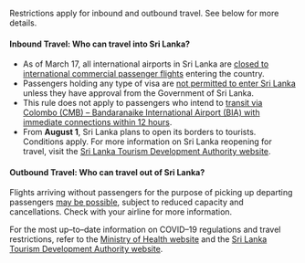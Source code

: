 Restrictions apply for inbound and outbound travel. See below for more details.

#### Inbound Travel: Who can travel into Sri Lanka?

- As of March 17, all international airports in Sri Lanka are [closed to international commercial passenger flights](https://lk.usembassy.gov/covid-19-information/) entering the country.
- Passengers holding any type of visa are [not permitted to enter Sri Lanka](https://www.srilankan.com/en_uk/coporate/emergency-news-detail/517) unless they have approval from the Government of Sri Lanka.
- This rule does not apply to passengers who intend to [transit via Colombo (CMB) – Bandaranaike International Airport (BIA) with immediate connections within 12 hours](https://www.srilankan.com/en_uk/coporate/emergency-news-detail/517).
- From **August 1**, Sri Lanka plans to open its borders to tourists. Conditions apply. For more information on Sri Lanka reopening for travel, visit the [Sri Lanka Tourism Development Authority website](https://srilanka.travel/covid19/).

#### Outbound Travel: Who can travel out of Sri Lanka?

Flights arriving without passengers for the purpose of picking up departing passengers [may be possible](https://lk.usembassy.gov/covid-19-information/), subject to reduced capacity and cancellations. Check with your airline for more information.

For the most up–to–date information on COVID–19 regulations and travel restrictions, refer to the [Ministry of Health website](http://www.health.gov.lk/moh_final/english/) and the [Sri Lanka Tourism Development Authority website](https://srilanka.travel/covid19/).

